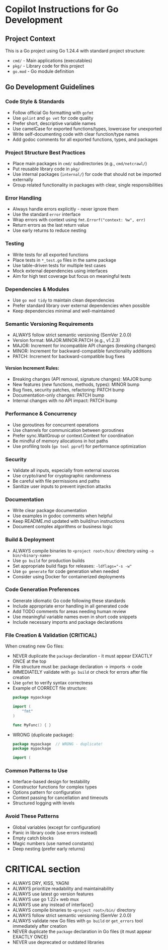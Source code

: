 # Copilot Instructions for Go Development

## Project Context
This is a Go project using Go 1.24.4 with standard project structure:
- `cmd/` - Main applications (executables)
- `pkg/` - Library code for this project
- `go.mod` - Go module definition

## Go Development Guidelines

### Code Style & Standards
- Follow official Go formatting with `gofmt`
- Use `golint` and `go vet` for code quality
- Prefer short, descriptive variable names
- Use camelCase for exported functions/types, lowercase for unexported
- Write self-documenting code with clear function/type names
- Add godoc comments for all exported functions, types, and packages

### Project Structure Best Practices
- Place main packages in `cmd/` subdirectories (e.g., `cmd/netcrawl/`)
- Put reusable library code in `pkg/`
- Use internal packages (`internal/`) for code that should not be imported externally
- Group related functionality in packages with clear, single responsibilities

### Error Handling
- Always handle errors explicitly - never ignore them
- Use the standard `error` interface
- Wrap errors with context using `fmt.Errorf("context: %w", err)`
- Return errors as the last return value
- Use early returns to reduce nesting

### Testing
- Write tests for all exported functions
- Place tests in `*_test.go` files in the same package
- Use table-driven tests for multiple test cases
- Mock external dependencies using interfaces
- Aim for high test coverage but focus on meaningful tests

### Dependencies & Modules
- Use `go mod tidy` to maintain clean dependencies
- Prefer standard library over external dependencies when possible
- Keep dependencies minimal and well-maintained

### Semantic Versioning Requirements
- ALWAYS follow strict semantic versioning (SemVer 2.0.0)
- Version format: MAJOR.MINOR.PATCH (e.g., v1.2.3)
- MAJOR: Increment for incompatible API changes (breaking changes)
- MINOR: Increment for backward-compatible functionality additions
- PATCH: Increment for backward-compatible bug fixes

#### Version Increment Rules:
- Breaking changes (API removal, signature changes): MAJOR bump
- New features (new functions, methods, types): MINOR bump  
- Bug fixes, security patches, refactoring: PATCH bump
- Documentation-only changes: PATCH bump
- Internal changes with no API impact: PATCH bump


### Performance & Concurrency
- Use goroutines for concurrent operations
- Use channels for communication between goroutines
- Prefer sync.WaitGroup or context.Context for coordination
- Be mindful of memory allocations in hot paths
- Use profiling tools (`go tool pprof`) for performance optimization

### Security
- Validate all inputs, especially from external sources
- Use crypto/rand for cryptographic randomness
- Be careful with file permissions and paths
- Sanitize user inputs to prevent injection attacks

### Documentation
- Write clear package documentation
- Use examples in godoc comments when helpful
- Keep README.md updated with build/run instructions
- Document complex algorithms or business logic

### Build & Deployment
- ALWAYS compile binaries to `<project root>/bin/` directory using `-o bin/<binary-name>`
- Use `go build` for production builds
- Set appropriate build flags for releases: `-ldflags="-s -w"`
- Use `go generate` for code generation when needed
- Consider using Docker for containerized deployments

### Code Generation Preferences
- Generate idiomatic Go code following these standards
- Include appropriate error handling in all generated code
- Add TODO comments for areas needing human review
- Use meaningful variable names even in short code snippets
- Include necessary imports and package declarations

### File Creation & Validation (CRITICAL)
When creating new Go files:
- NEVER duplicate the `package` declaration - it must appear EXACTLY ONCE at the top
- File structure must be: package declaration → imports → code
- IMMEDIATELY validate with `go build` or check for errors after file creation
- Use `gofmt` to verify syntax correctness
- Example of CORRECT file structure:
  ```go
  package mypackage
  
  import (
      "fmt"
  )
  
  func MyFunc() { }
  ```
- WRONG (duplicate package):
  ```go
  package mypackage  // WRONG - duplicate!
  package mypackage
  
  import (
  ```

### Common Patterns to Use
- Interface-based design for testability
- Constructor functions for complex types
- Options pattern for configuration
- Context passing for cancellation and timeouts
- Structured logging with levels

### Avoid These Patterns
- Global variables (except for configuration)
- Panic in library code (use errors instead)
- Empty catch blocks
- Magic numbers (use named constants)
- Deep nesting (prefer early returns)

# CRITICAL section
- ALWAYS DRY, KISS, YAGNI
- ALWAYS prioritize readability and maintainability
- ALWAYS use latest go version features
- ALWAYS use go 1.22+ web mux
- ALWAYS use any instead of interface{}
- ALWAYS compile binaries to `<project root>/bin/` directory
- ALWAYS follow strict semantic versioning (SemVer 2.0.0)
- ALWAYS validate new Go files with `go build` or `get_errors` tool immediately after creation
- NEVER duplicate the `package` declaration in Go files (it must appear EXACTLY ONCE)
- NEVER use deprecated or outdated libraries